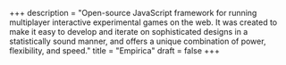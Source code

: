 +++
description = "Open-source JavaScript framework for running multiplayer interactive experimental games on the web. It was created to make it easy to develop and iterate on sophisticated designs in a statistically sound manner, and offers a unique combination of power, flexibility, and speed."
title = "Empirica"
draft = false
+++
